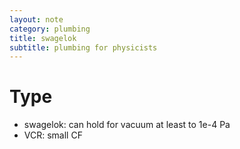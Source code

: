 ```yaml
---
layout: note
category: plumbing
title: swagelok
subtitle: plumbing for physicists
---
```


Type
====

- swagelok: can hold for vacuum at least to 1e-4 Pa
- VCR: small CF


